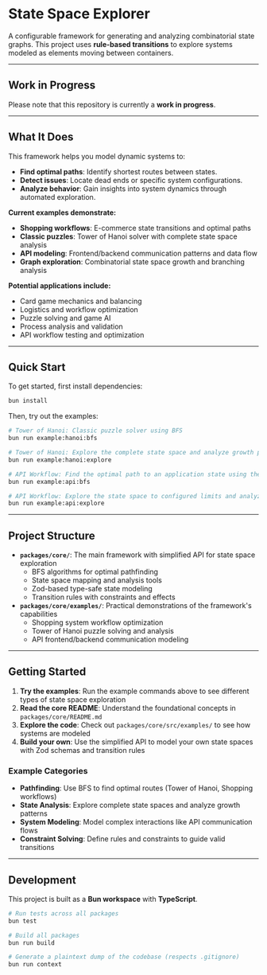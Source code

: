 # State Space Explorer

A configurable framework for generating and analyzing combinatorial state graphs. This project uses **rule-based transitions** to explore systems modeled as elements moving between containers.

---

## Work in Progress

Please note that this repository is currently a **work in progress**.

---

## What It Does

This framework helps you model dynamic systems to:

- **Find optimal paths**: Identify shortest routes between states.
- **Detect issues**: Locate dead ends or specific system configurations.
- **Analyze behavior**: Gain insights into system dynamics through automated exploration.

**Current examples demonstrate:**

- **Shopping workflows**: E-commerce state transitions and optimal paths
- **Classic puzzles**: Tower of Hanoi solver with complete state space analysis
- **API modeling**: Frontend/backend communication patterns and data flow
- **Graph exploration**: Combinatorial state space growth and branching analysis

**Potential applications include:**

- Card game mechanics and balancing
- Logistics and workflow optimization
- Puzzle solving and game AI
- Process analysis and validation
- API workflow testing and optimization

---

## Quick Start

To get started, first install dependencies:

```bash
bun install
```

Then, try out the examples:

```bash
# Tower of Hanoi: Classic puzzle solver using BFS
bun run example:hanoi:bfs

# Tower of Hanoi: Explore the complete state space and analyze growth patterns
bun run example:hanoi:explore

# API Workflow: Find the optimal path to an application state using the JSON Placeholder API
bun run example:api:bfs

# API Workflow: Explore the state space to configured limits and analyze available actions at various states
bun run example:api:explore
```

---

## Project Structure

- **`packages/core/`**: The main framework with simplified API for state space exploration
  - BFS algorithms for optimal pathfinding
  - State space mapping and analysis tools
  - Zod-based type-safe state modeling
  - Transition rules with constraints and effects
- **`packages/core/examples/`**: Practical demonstrations of the framework's capabilities
  - Shopping system workflow optimization
  - Tower of Hanoi puzzle solving and analysis
  - API frontend/backend communication modeling

---

## Getting Started

1. **Try the examples**: Run the example commands above to see different types of state space exploration
2. **Read the core README**: Understand the foundational concepts in `packages/core/README.md`
3. **Explore the code**: Check out `packages/core/src/examples/` to see how systems are modeled
4. **Build your own**: Use the simplified API to model your own state spaces with Zod schemas and transition rules

### Example Categories

- **Pathfinding**: Use BFS to find optimal routes (Tower of Hanoi, Shopping workflows)
- **State Analysis**: Explore complete state spaces and analyze growth patterns
- **System Modeling**: Model complex interactions like API communication flows
- **Constraint Solving**: Define rules and constraints to guide valid transitions

---

## Development

This project is built as a **Bun workspace** with **TypeScript**.

```bash
# Run tests across all packages
bun test

# Build all packages
bun run build

# Generate a plaintext dump of the codebase (respects .gitignore)
bun run context
```
